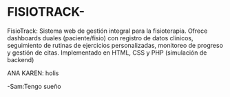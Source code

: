 # FISIOTRACK-
FisioTrack: Sistema web de gestión integral para la fisioterapia. Ofrece dashboards duales (paciente/fisio) con registro de datos clínicos, seguimiento de rutinas de ejercicios personalizadas, monitoreo de progreso y gestión de citas. Implementado en HTML, CSS y PHP (simulación de backend)

ANA KAREN: holis

-Sam:Tengo sueño
